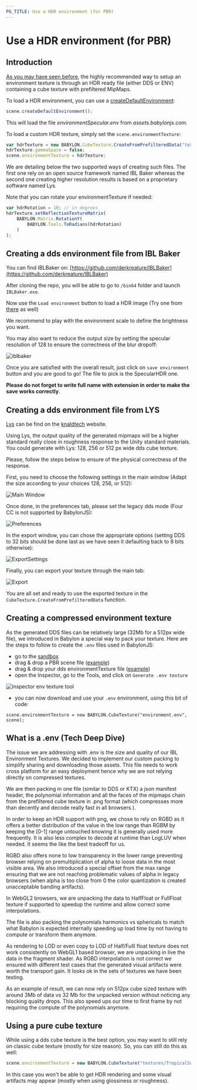 ```yaml
---
PG_TITLE: Use a HDR environment (for PBR)
---
```


# Use a HDR environment (for PBR)

## Introduction

[As you may have seen before](/How_To/Physically_Based_Rendering), the highly recommended way to setup an environment texture is through an HDR ready file (either DDS or ENV) containing a cube texture with prefiltered MipMaps.

To load a HDR environment, you can use a [createDefaultEnvironment](https://doc.babylonjs.com/api/classes/babylon.scene#createdefaultenvironment):

```javascript
scene.createDefaultEnvironment();
```

This will load the file *environmentSpecular.env* from *assets.babylonjs.com*.

To load a custom HDR texture, simply set the `scene.environmentTexture`:

```javascript
var hdrTexture = new BABYLON.CubeTexture.CreateFromPrefilteredData("textures/environment.dds", scene);
hdrTexture.gammaSpace = false;
scene.environmentTexture = hdrTexture;
```

We are detailing below the two supported ways of creating such files. The first one rely on an open source framework named IBL Baker whereas the second one creating higher resolution results is based on a proprietary software named Lys.

Note that you can rotate your environmentTexture if needed:

```javascript
var hdrRotation = 10; // in degrees
hdrTexture.setReflectionTextureMatrix(
    BABYLON.Matrix.RotationY(
        BABYLON.Tools.ToRadians(hdrRotation)
    )
);
```


## Creating a dds environment file from IBL Baker
You can find IBLBaker on: [https://github.com/derkreature/IBLBaker](https://github.com/derkreature/IBLBaker)

After cloning the repo, you will be able to go to `/bin64` folder and launch `IBLBaker.exe`.

Now use the `Load environment` button to load a HDR image (Try one from [there](https://github.com/sbtron/BabylonJS-glTFLoader/tree/master/src/images) as well)

We recommend to play with the environment scale to define the brightness you want.

You may also want to reduce the output size by setting the specular resolution of 128 to ensure the correctness of the blur dropoff:

![iblbaker](/img/how_to/Environment/IBLbaker_DefaultSettings.png)

Once you are satisfied with the overall result, just click on `save environment` button and you are good to go! The file to pick is the SpecularHDR one.

**Please do not forget to write full name with extension in order to make the save works correctly**.

## Creating a dds environment file from LYS
[Lys](https://www.knaldtech.com/lys/) can be find on the [knaldtech](https://www.knaldtech.com/lys/) website.

Using Lys, the output quality of the generated mipmaps will be a higher standard really close in roughness response to the Unity standard materials. You could generate with Lys: 128, 256 or 512 px wide dds cube texture.

Please, follow the steps below to ensure of the physical correctness of the response.

First, you need to choose the following settings in the main window (Adapt the size according to your choices 128, 256, or 512):

![Main Window](/img/How_To/environment/Lys_DefaultSettings_Main.png)

Once done, in the preferences tab, please set the legacy dds mode (Four CC is not supported by BabylonJS):

![Preferences](/img/How_To/environment/Lys_DefaultSettings_Prefs.png)

In the export window, you can chose the appropriate options (setting DDS to 32 bits should be done last as we have seen it defaulting back to 8 bits otherwise):

![ExportSettings](/img/How_To/environment/Lys_DefaultSettings_Export.png)

Finally, you can export your texture through the main tab:

![Export](/img/How_To/environment/Lys_DefaultSettings_MainExportButton.png)

You are all set and ready to use the exported texture in the ```CubeTexture.CreateFromPrefilteredData``` function.

## Creating a compressed environment texture
As the generated DDS files can be relatively large (32Mb for a 512px wide file), we introduced in Babylon a special way to pack your texture. Here are the steps to follow to create the `.env` files used in BabylonJS:

- go to the [sandbox](https://sandbox.babylonjs.com/)
- drag &amp; drop a PBR scene file ([example](https://models.babylonjs.com/PBR_Spheres.glb))
- drag &amp; drop your dds environmentTexture file ([example](https://playground.babylonjs.com/textures/environment.dds))
- open the Inspector, go to the Tools, and click on `Generate .env texture`

![inspector env texture tool](/img/How_To/environment/inspector-generate-env-texture.png)

- you can now download and use your `.env` environment, using this bit of code:

```
scene.environmentTexture = new BABYLON.CubeTexture("environment.env", scene);
```

## What is a .env (Tech Deep Dive)

The issue we are addressing with .env is the size and quality of our IBL Environment Textures. We decided to implement our custom packing to simplify sharing and downloading those assets. This file needs to work cross platform for an easy deployment hence why we are not relying directly on compressed textures.

We are then packing in one file (similar to DDS or KTX) a json manifest header, the polynomial information and all the faces of the mipmaps chain from the prefiltered cube texture in .png format (which compresses more than decently and decode really fast in all browsers.).

In order to keep an HDR support with png, we chose to rely on RGBD as it offers a better distribution of the value in the low range than RGBM by keeping the [0-1] range untouched knowing it is generally used more frequently. It is also less complex to decode at runtime than LogLUV when needed. It seems the like the best tradeoff for us.

RGBD also offers none to low transparency in the lower range preventing browser relying on premultiplication of alpha to loose data in the most visible area. We also introduced a special offset from the max range ensuring that we are not reaching problematic values of alpha in legacy browsers (when alpha is too close from 0 the color quantization is created unacceptable banding artifacts).

In WebGL2 browsers, we are unpacking the data to HalfFloat or FullFloat texture if supported to speedup the runtime and allow correct some interpolations.

The file is also packing the polynomials harmonics vs sphericals to match what Babylon is expected internally speeding up load time by not having to compute or transform them anymore.

As rendering to LOD or even copy to LOD of Half/Fulll float texture does not work consistently on WebGL1 based browser, we are unpacking in live the data in the fragment shader. As RGBD interpolation is not correct we ensured with different test cases that the generated visual artifacts were worth the transport gain. It looks ok in the sets of textures we have been testing.

As an example of result, we can now rely on 512px cube sized texture with around 3Mb of data vs 32 Mb for the unpacked version without noticing any blocking quality drops. This also speed ups our time to first frame by not requiring the compute of the polynomials anymore.

## Using a pure cube texture
While using a dds cube texture is the best option, you may want to still rely on classic cube texture (mostly for size reason).
So, you can still do this as well:
```javascript
scene.environmentTexture = new BABYLON.CubeTexture("textures/TropicalSunnyDay", scene);
```
In this case you won't be able to get HDR rendering and some visual artifacts may appear (mostly when using glossiness or roughness).
